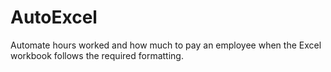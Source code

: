 # AutoExcel
Automate hours worked and how much to pay an employee when the Excel workbook follows the required formatting.
